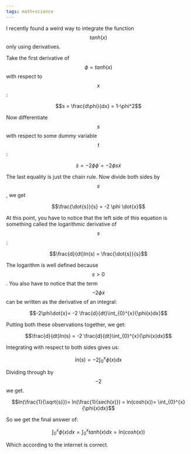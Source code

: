 ```yaml
---
tags: math+science
---
```


I recently found a weird way to integrate the function $$tanh(x)$$ only using derivatives. 

Take the first derivative of $$\phi = tanh(x)$$ with respect to $$x$$:

$$s = \frac{d\phi}{dx} = 1-\phi^2$$

Now differentiate $$s$$ with respect to some dummy variable $$t$$:

$$\dot{s} = -2\phi\dot{\phi}= -2 \phi s \dot{x}$$

The last equality is just the chain rule. Now divide both sides by $$s$$, we get 

$$\frac{\dot{s}}{s} = -2 \phi \dot{x}$$

At this point, you have to notice that the left side of this equation is something called the logarithmic derivative of $$s$$: 

$$\frac{d}{dt}ln(s) = \frac{\dot{s}}{s}$$

The logarithm is well defined because $$s>0$$. You also have to notice that the term $$-2\phi\dot{x}$$ can be written as the derivative of an integral:

$$-2\phi\dot{x}= -2 \frac{d}{dt}\int_{0}^{x}{\phi(x)dx}$$

Putting both these observations together, we get:

$$\frac{d}{dt}ln(s) = -2 \frac{d}{dt}\int_{0}^{x}{\phi(x)dx}$$

Integrating with respect to both sides gives us:

$$ln(s) = -2\int_{0}^{x}{\phi(x)dx}$$

Dividing through by $$-2$$ we get.

$$ln(\frac{1}{\sqrt{s}})= ln(\frac{1}{sech(x)}) = ln(cosh(x))= \int_{0}^{x}{\phi(x)dx}$$

So we get the final answer of:

$$\int_{0}^{x}{\phi(x)dx} =\int_{0}^{x}{tanh(x)dx}= ln(cosh(x))$$

Which according to the internet is correct. 
